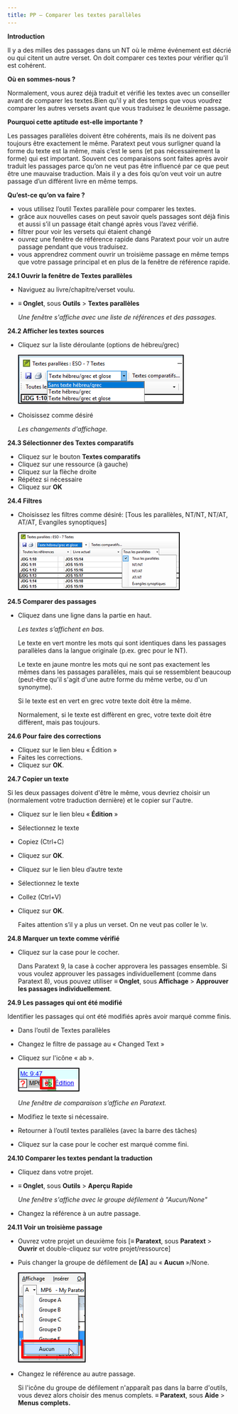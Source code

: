 ```yaml
---
title: PP – Comparer les textes parallèles
---
```

**Introduction**

Il y a des milles des passages dans un NT où le même événement est décrié ou qui citent un autre verset. On doit comparer ces textes pour vérifier qu’il est cohérent.

**Où en sommes-nous ?**

Normalement, vous aurez déjà traduit et vérifié les textes avec un conseiller avant de comparer les textes.Bien qu'il y ait des temps que vous voudrez comparer les autres versets avant que vous traduisez le deuxième passage.

**​Pourquoi cette aptitude est-elle importante ?**

Les passages parallèles doivent être cohérents, mais ils ne doivent pas toujours être exactement le même. Paratext peut vous surligner quand la forme du texte est la même, mais c’est le sens (et pas nécessairement la forme) qui est important. Souvent ces comparaisons sont faites après avoir traduit les passages parce qu’on ne veut pas être influencé par ce que peut être une mauvaise traduction. Mais il y a des fois qu’on veut voir un autre passage d’un différent livre en même temps.

**​Qu’est-ce qu’on va faire ?**

-   vous utilisez l’outil Textes parallèle pour comparer les textes.
-   grâce aux nouvelles cases on peut savoir quels passages sont déjà finis et aussi s’il un passage était changé après vous l’avez vérifié.
-   filtrer pour voir les versets qui étaient changé
-   ouvrez une fenêtre de référence rapide dans Paratext pour voir un autre passage pendant que vous traduisez.
-   vous apprendrez comment ouvrir un troisième passage en même temps que votre passage principal et en plus de la fenêtre de référence rapide.

**24.1 Ouvrir la fenêtre de Textes parallèles**

-   Naviguez au livre/chapitre/verset voulu.
-   **≡ Onglet**, sous **Outils** \> **Textes parallèles**

    *Une fenêtre s'affiche avec une liste de références et des passages.*

**24.2 Afficher les textes sources**

-   Cliquez sur la liste déroulante (options de hébreu/grec)

    ![](media/504f2c586a5f600b2d49456ab9edd114.png)

-   Choisissez comme désiré

    *Les changements d'affichage.*

**24.3 Sélectionner des Textes comparatifs**

-   Cliquez sur le bouton **Textes comparatifs**
-   Cliquez sur une ressource (à gauche)
-   Cliquez sur la flèche droite
-   Répétez si nécessaire
-   Cliquez sur **OK**

**24.4 Filtres**

-   Choisissez les filtres comme désiré: [Tous les parallèles, NT/NT, NT/AT, AT/AT, Evangiles synoptiques]

    ![](media/ca8547e13eaa5c826b46c1f9e1d8e52e.png)

**24.5 Comparer des passages**

-   Cliquez dans une ligne dans la partie en haut.

    *Les textes s’affichent en bas.*

    Le texte en vert montre les mots qui sont identiques dans les passages parallèles dans la langue originale (p.ex. grec pour le NT).

    Le texte en jaune montre les mots qui ne sont pas exactement les mêmes dans les passages parallèles, mais qui se ressemblent beaucoup (peut-être qu'il s'agit d'une autre forme du même verbe, ou d'un synonyme).

    Si le texte est en vert en grec votre texte doit être la même.

    Normalement, si le texte est diffèrent en grec, votre texte doit être diffèrent, mais pas toujours.

**24.6 Pour faire des corrections**

-   Cliquez sur le lien bleu « Édition »
-   Faites les corrections.
-   Cliquez sur **OK**.

**24.7 Copier un texte**

Si les deux passages doivent d'être le même, vous devriez choisir un (normalement votre traduction dernière) et le copier sur l'autre.

-   Cliquez sur le lien bleu « **Édition** »
-   Sélectionnez le texte
-   Copiez (Ctrl+C)
-   Cliquez sur **OK**.
-   Cliquez sur le lien bleu d’autre texte
-   Sélectionnez le texte
-   Collez (Ctrl+V)
-   Cliquez sur **OK**.

    Faites attention s’il y a plus un verset. On ne veut pas coller le \\v.

**24.8 Marquer un texte comme vérifié**

-   Cliquez sur la case pour le cocher.

    Dans Paratext 9, la case à cocher approvera les passages ensemble. Si vous voulez approuver les passages individuellement (comme dans Paratext 8), vous pouvez utiliser **≡ Onglet**, sous **Affichage** \> **Approuver les passages individuellement**.

**24.9 Les passages qui ont été modifié**

Identifier les passages qui ont été modifiés après avoir marqué comme finis.

-   Dans l’outil de Textes parallèles
-   Changez le filtre de passage au « Changed Text »
-   Cliquez sur l'icône « ab ».

    ![](media/7b561a763ccc098910a7941d503a86aa.png)

    *Une fenêtre de comparaison s’affiche en Paratext.*

-   Modifiez le texte si nécessaire.
-   Retourner à l’outil textes parallèles (avec la barre des tâches)
-   Cliquez sur la case pour le cocher est marqué comme fini.

**24.10 Comparer les textes pendant la traduction**

-   Cliquez dans votre projet.
-   **≡ Onglet**, sous **Outils** \> **Aperçu Rapide**

    *Une fenêtre s'affiche avec le groupe défilement à "Aucun/None"*

-   Changez la référence à un autre passage.

**24.11 Voir un troisième passage**

-   Ouvrez votre projet un deuxième fois [**≡ Paratext**, sous **Paratext** \> **Ouvrir** et double-cliquez sur votre projet/ressource]
-   Puis changer la groupe de défilement de **[A]** au « **Aucun** »/None.

    ![](media/da972f21711957b32071c8a2a50ebe9a.png)

-   Changez le référence au autre passage.

    Si l'icône du groupe de défilement n'apparaît pas dans la barre d'outils, vous devez alors choisir des menus complets. **≡ Paratext**, sous **Aide** \> **Menus complets.**
